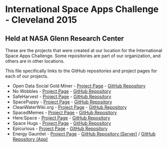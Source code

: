 # International Space Apps Challenge - Cleveland 2015
## Held at NASA Glenn Research Center

These are the projects that were created at our location for the International Space Apps Challenge.
Some repositories are part of our organization, and others are in other locations.

This file specifically links to the GitHub repositories and project pages for each of our projects.

* Open Data Social Gold Miner - [Project Page](https://2015.spaceappschallenge.org/project/opendatasocialgoldminer/) - [GitHub Repository](https://github.com/mikestratton/dataTreasureHunting)
* No Wobbles - [Project Page](https://2015.spaceappschallenge.org/project/no-wobbles/) - [GitHub Repository](https://github.com/amitofsk/NoWobbles)
* SafeHarvest - [Project Page](https://2015.spaceappschallenge.org/project/safeharvest/) - [GitHub Repository](https://github.com/SafeHarvest/)
* SpacePuppy - [Project Page](https://2015.spaceappschallenge.org/project/spacepuppy/) - [GitHub Repository](https://github.com/RigelFive/SpacePuppy)
* CleanWaterWiki.org - [Project Page](https://2015.spaceappschallenge.org/project/cleanwaterwikiorg/) - [GitHub Repository](https://github.com/marling/clean_water_wiki)
* SpacedMemes - [Project Page](https://2015.spaceappschallenge.org/project/spacedmemes/) - [GitHub Repository](https://github.com/TeamCatz/SpacedMemes)
* Here:Space - [Project Page](https://2015.spaceappschallenge.org/project/herespace/) - [GitHub Repository](http://github.com/dragonid/nasa3dmeddevice2015)
* Space Hugs - [Project Page](https://2015.spaceappschallenge.org/project/space-hugs/) - [GitHub Repository](https://github.com/RiderOfDespair/SpaceHugs)
* Epicurious - [Project Page](https://2015.spaceappschallenge.org/project/epicurious/) - [GitHub Repository](https://github.com/spaceapps-epicurious/spacefood)
* Energy Gauntlet - [Project Page]() - [GitHub Repository (Server)](https://github.com/SpaceAppsCLE/energy-gauntlet-server) / [GitHub Repository (App)](https://github.com/SpaceAppsCLE/energy-gauntlet-app)